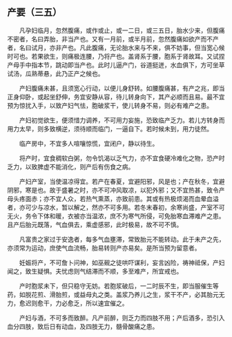## 产要（三五）


&emsp;&emsp;凡孕妇临月，忽然腹痛，或作或止，或一二日，或三五日，胎水少来，但腹痛不密者，名曰弄胎，非当产也。又有一月前，或半月前，忽然腹痛如欲产而不产者，名曰试月，亦非产也。凡此腹痛，无论胎水来与不来，俱不妨事，但当宽心候时可也。若果欲生，则痛极连腰，乃将产也。盖肾系于腰，胞系于肾故耳。又试捏产母手中指本节，跳动即当产也。此时儿逼产门，谷道挺迸，水血俱下，方可坐草试汤，瓜熟蒂悬，此乃正产之候也。

&emsp;&emsp;产妇腹痛未甚，且须宽心行动，以便儿身舒转。如腰腹痛甚，有产之兆，即当正身仰卧，或起坐舒伸，务宜安静从容，待儿转身向下，其产必顺而且易。最不宜预为惊扰入手，以致产妇气怯，胞破浆干，使儿转身不易，则必有难产之患。

&emsp;&emsp;产妇初觉欲生，便须惜力调养，不可用力妄施，恐致临产乏力。若儿方转身而用力太早，则多致横逆，须待顺而临门，一逼自下。若时候未到，用力徒然。

&emsp;&emsp;临产房中，不宜多人喧嚷惊慌，宜闭户，静以待生。

&emsp;&emsp;将产时，宜食稠软白粥，勿令饥渴以乏气力，亦不宜食硬冷难化之物，恐产时乏力，以致脾虚不能消化，则产后有伤食之病。

&emsp;&emsp;产妇产室，当使温凉得宜。若产在春夏，宜避阳邪，风是也；产在秋冬，宜避阴邪，寒是也。故于盛暑之时，亦不可冲风取凉，以犯外邪；又不宜热甚，致令产母头疼面赤；亦不宜人众，若热气熏蒸，亦致前患。其或有热极烦渴而血晕血溢者，亦可少与凉水，暂以解之，然亦不可多用。若冬末春初，余寒尚盛，产室不可无火，务令下体和暖，衣被亦当温浓，庶不为寒气所侵，可免胎寒血滞难产之患。且产后胎元既落，气血俱去，乘虚感邪，此时极易，故不可不慎。

&emsp;&emsp;凡富贵之家过于安逸者，每多气血壅滞，常致胎元不能转动。此于未产之先，亦须常为运动，庶使气血流畅，胎易转则产亦易矣。是所当预为留意者。

&emsp;&emsp;妊娠将产，不可詹卜问神，如巫觋之徒哄吓谋利，妄言凶险，祷神祗保，产妇闻之，致生疑惧。夫忧虑则气结滞而不顺，多至难产，所宜戒也。

&emsp;&emsp;产时胞浆未下，但只稳守无妨。若胞浆破后，一二时辰不生，即当服催生等药，如脱花煎、滑胎煎，或益母丸之类。盖浆乃养儿之生，浆干不产，必其胎元无力，愈迟则愈干，力必愈乏，所以速宜催之。

&emsp;&emsp;产妇与酒，不可多而致醉。凡产前醉，则乏力而四肢不用；产后酒多，恐引入血分四肢，致后日有动血，及四肢无力，髓骨酸痛之患。

